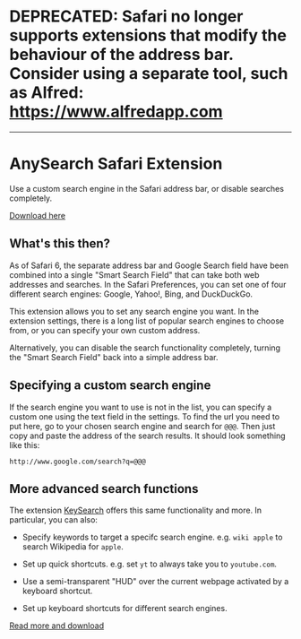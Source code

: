 # DEPRECATED: Safari no longer supports extensions that modify the behaviour of the address bar. Consider using a separate tool, such as Alfred: https://www.alfredapp.com

---

# AnySearch Safari Extension

Use a custom search engine in the Safari address bar, or disable searches completely.

[Download here](http://matt-swain.com/extensions)

## What's this then?

As of Safari 6, the separate address bar and Google Search field have been combined into a single "Smart Search Field" that can take both web addresses and searches. In the Safari Preferences, you can set one of four different search engines: Google, Yahoo!, Bing, and DuckDuckGo.

This extension allows you to set any search engine you want. In the extension settings, there is a long list of popular search engines to choose from, or you can specify your own custom address.

Alternatively, you can disable the search functionality completely, turning the "Smart Search Field" back into a simple address bar.

## Specifying a custom search engine

If the search engine you want to use is not in the list, you can specify a custom one using the text field in the settings. To find the url you need to put here, go to your chosen search engine and search for `@@@`. Then just copy and paste the address of the search results. It should look something like this:

    http://www.google.com/search?q=@@@
	
## More advanced search functions

The extension [KeySearch](http://www.macosxtips.co.uk/keysearch) offers this same functionality and more. In particular, you can also:

- Specify keywords to target a specifc search engine. e.g. `wiki apple` to search Wikipedia for `apple`.

- Set up quick shortcuts. e.g. set `yt` to always take you to `youtube.com`.

- Use a semi-transparent "HUD" over the current webpage activated by a keyboard shortcut.

- Set up keyboard shortcuts for different search engines.

[Read more and download](http://www.macosxtips.co.uk/keysearch)


